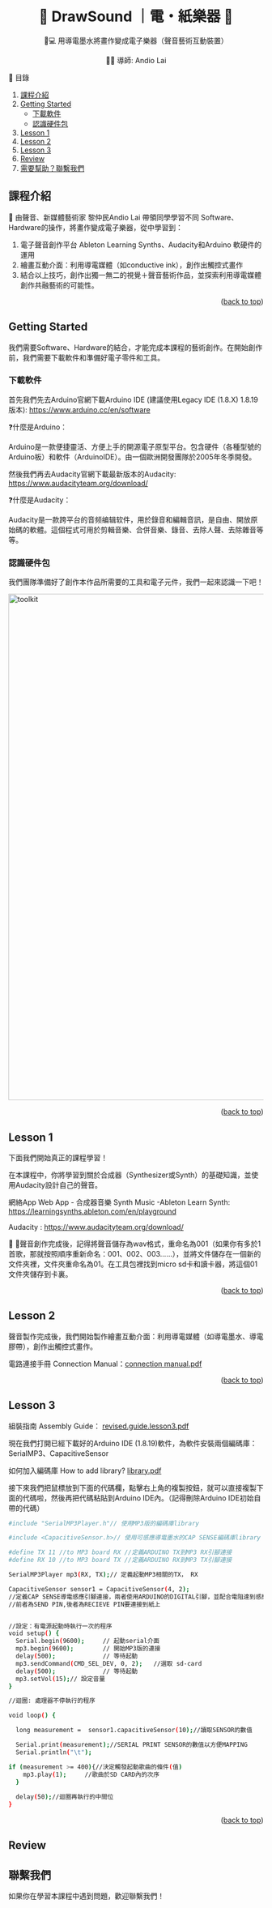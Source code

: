 <a name="readme-top"></a>

<h1 align="center">🎵 DrawSound ｜電・紙樂器 🎵</h1>
<p align="center">🎨💻 用導電墨水將畫作變成電子樂器（聲音藝術互動裝置）</p>
<p align="center">👨‍🏫 導師: Andio Lai</p>



  <summary>📖 目錄</summary>
  <ol>
    <li> 
      <a href="#課程介紹"> 課程介紹</a>
    </li>
    <li>
      <a href="#getting-started"> Getting Started</a>
      <ul>
        <li><a href="#下載軟件">下載軟件</a></li>
        <li><a href="#認識硬件包">認識硬件包</a></li>
      </ul>
    </li>
    <li><a href="#lesson-1">Lesson 1</a></li>
    <li><a href="#lesson-2">Lesson 2</a></li>
    <li><a href="#lesson-3">Lesson 3</a></li>
    <li><a href="#review">Review</a></li>
    <li><a href="#聯繫我們">需要幫助？聯繫我們</a></li>
  </ol>


## 課程介紹
🧠
由聲音、新媒體藝術家 黎仲民Andio Lai 帶領同學學習不同 Software、Hardware的操作，將畫作變成電子樂器，從中學習到：
1. 電子聲音創作平台 Ableton Learning Synths、Audacity和Arduino 軟硬件的運用
2. 繪畫互動介面：利用導電媒體（如conductive ink），創作出觸控式畫作
3. 結合以上技巧，創作出獨一無二的視覺＋聲音藝術作品，並探索利用導電媒體創作共融藝術的可能性。

<p align="right">(<a href="#readme-top">back to top</a>)</p>

## Getting Started
我們需要Software、Hardware的結合，才能完成本課程的藝術創作。在開始創作前，我們需要下載軟件和準備好電子零件和工具。

### 下載軟件
首先我們先去Arduino官網下載Arduino IDE (建議使用Legacy IDE (1.8.X) 1.8.19版本): https://www.arduino.cc/en/software 

❓什麼是Arduino：

Arduino是一款便捷靈活、方便上手的開源電子原型平台。包含硬件（各種型號的Arduino板）和軟件（ArduinoIDE）。由一個歐洲開發團隊於2005年冬季開發。

然後我們再去Audacity官網下載最新版本的Audacity: https://www.audacityteam.org/download/

❓什麼是Audacity：

Audacity是一款跨平台的音频编辑软件，用於錄音和編輯音訊，是自由、開放原始碼的軟體。這個程式可用於剪輯音樂、合併音樂、錄音、去除人聲、去除雜音等等。

### 認識硬件包
我們團隊準備好了創作本作品所需要的工具和電子元件，我們一起來認識一下吧！

<img src="images/toolkit.jpg" alt="toolkit" width="1920" height="1000">

<p align="right">(<a href="#readme-top">back to top</a>)</p>

## Lesson 1
下面我們開始真正的課程學習！

在本課程中，你將學習到關於合成器（Synthesizer或Synth）的基礎知識，並使用Audacity設計自己的聲音。

網絡App Web App - 合成器音樂 Synth Music -Ableton Learn Synth: https://learningsynths.ableton.com/en/playground

Audacity : https://www.audacityteam.org/download/


🎵
🎵聲音創作完成後，記得將聲音儲存為wav格式，重命名為001（如果你有多於1首歌，那就按照順序重新命名：001、002、003......），並將文件儲存在一個新的文件夾裡，文件夾重命名為01。在工具包裡找到micro sd卡和讀卡器，將這個01文件夾儲存到卡裏。


<p align="right">(<a href="#readme-top">back to top</a>)</p>

## Lesson 2

聲音製作完成後，我們開始製作繪畫互動介面：利用導電媒體（如導電墨水、導電膠帶），創作出觸控式畫作。

電路連接手冊 Connection Manual：[connection manual.pdf](https://github.com/nixhehehe/testing1/files/10908029/connection.manual.pdf)
<p align="right">(<a href="#readme-top">back to top</a>)</p>

## Lesson 3

組裝指南 Assembly Guide：
[revised.guide.lesson3.pdf](https://github.com/nixhehehe/testing1/files/10908037/revised.guide.lesson3.pdf)

現在我們打開已經下載好的Arduino IDE (1.8.19)軟件，為軟件安裝兩個編碼庫：SerialMP3、CapacitiveSensor


如何加入編碼庫 How to add library? 
[library.pdf](https://github.com/nixhehehe/testing1/files/10908040/library.pdf)

接下來我們把鼠標放到下面的代碼欄，點擊右上角的複製按鈕，就可以直接複製下面的代碼啦，然後再把代碼粘貼到Arduino IDE內。（記得刪除Arduino IDE初始自帶的代碼）


```sh
#include "SerialMP3Player.h"// 使用MP3版的編碼庫library

#include <CapacitiveSensor.h>// 使用可感應導電墨水的CAP SENSE編碼庫library

#define TX 11 //to MP3 board RX //定義ARDUINO TX到MP3 RX引腳連接
#define RX 10 //to MP3 board TX //定義ARDUINO RX到MP3 TX引腳連接

SerialMP3Player mp3(RX, TX);// 定義起動MP3相關的TX， RX

CapacitiveSensor sensor1 = CapacitiveSensor(4, 2); 
//定義CAP SENSE導電感應引腳連接，兩者使用ARDUINO的DIGITAL引腳，並配合電阻達到感應運作 
//前者為SEND PIN,後者為RECIEVE PIN要連接到紙上


//設定：有電源起動時執行一次的程序
void setup() {
  Serial.begin(9600);     // 起動serial介面
  mp3.begin(9600);        // 開始MP3版的連接
  delay(500);             // 等待起動
  mp3.sendCommand(CMD_SEL_DEV, 0, 2);   //選取 sd-card
  delay(500);             // 等待起動
  mp3.setVol(15);// 設定音量
}

//迴圈: 處理器不停執行的程序

void loop() {

  long measurement =  sensor1.capacitiveSensor(10);//讀取SENSOR的數值

  Serial.print(measurement);//SERIAL PRINT SENSOR的數值以方便MAPPING
  Serial.println("\t");

if (measurement >= 400){//決定觸發起動歌曲的條件(值)
    mp3.play(1);     //歌曲於SD CARD內的次序
  }
  
  delay(50);//迴圈再執行的中間位
}
   ```

<p align="right">(<a href="#readme-top">back to top</a>)</p>

## Review

## 聯繫我們
如果你在學習本課程中遇到問題，歡迎聯繫我們！


